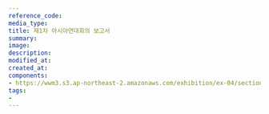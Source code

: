 ```yaml
---
reference_code:
media_type:
title: 제1차 아시아연대회의 보고서
summary:
image:
description:
modified_at:
created_at:
components:
- https://wwm3.s3.ap-northeast-2.amazonaws.com/exhibition/ex-04/section-02/13-2_제1차+아시아연대회의+보고서.jpg
tags:
-
---
```

